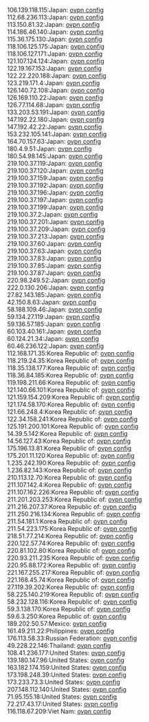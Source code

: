 106.139.118.115:Japan: [ovpn config](vpn/106_139_118_115.ovpn)  
112.68.236.113:Japan: [ovpn config](vpn/112_68_236_113.ovpn)  
113.150.81.32:Japan: [ovpn config](vpn/113_150_81_32.ovpn)  
114.186.46.140:Japan: [ovpn config](vpn/114_186_46_140.ovpn)  
115.36.175.130:Japan: [ovpn config](vpn/115_36_175_130.ovpn)  
118.106.125.175:Japan: [ovpn config](vpn/118_106_125_175.ovpn)  
118.106.127.171:Japan: [ovpn config](vpn/118_106_127_171.ovpn)  
121.107.124.124:Japan: [ovpn config](vpn/121_107_124_124.ovpn)  
122.19.167.153:Japan: [ovpn config](vpn/122_19_167_153.ovpn)  
122.22.220.188:Japan: [ovpn config](vpn/122_22_220_188.ovpn)  
123.219.171.4:Japan: [ovpn config](vpn/123_219_171_4.ovpn)  
126.140.72.108:Japan: [ovpn config](vpn/126_140_72_108.ovpn)  
126.169.110.22:Japan: [ovpn config](vpn/126_169_110_22.ovpn)  
126.77.114.68:Japan: [ovpn config](vpn/126_77_114_68.ovpn)  
133.203.53.191:Japan: [ovpn config](vpn/133_203_53_191.ovpn)  
147.192.22.180:Japan: [ovpn config](vpn/147_192_22_180.ovpn)  
147.192.42.22:Japan: [ovpn config](vpn/147_192_42_22.ovpn)  
153.232.105.141:Japan: [ovpn config](vpn/153_232_105_141.ovpn)  
164.70.157.63:Japan: [ovpn config](vpn/164_70_157_63.ovpn)  
180.4.9.51:Japan: [ovpn config](vpn/180_4_9_51.ovpn)  
180.54.98.145:Japan: [ovpn config](vpn/180_54_98_145.ovpn)  
219.100.37.119:Japan: [ovpn config](vpn/219_100_37_119.ovpn)  
219.100.37.120:Japan: [ovpn config](vpn/219_100_37_120.ovpn)  
219.100.37.159:Japan: [ovpn config](vpn/219_100_37_159.ovpn)  
219.100.37.192:Japan: [ovpn config](vpn/219_100_37_192.ovpn)  
219.100.37.196:Japan: [ovpn config](vpn/219_100_37_196.ovpn)  
219.100.37.197:Japan: [ovpn config](vpn/219_100_37_197.ovpn)  
219.100.37.199:Japan: [ovpn config](vpn/219_100_37_199.ovpn)  
219.100.37.2:Japan: [ovpn config](vpn/219_100_37_2.ovpn)  
219.100.37.201:Japan: [ovpn config](vpn/219_100_37_201.ovpn)  
219.100.37.209:Japan: [ovpn config](vpn/219_100_37_209.ovpn)  
219.100.37.213:Japan: [ovpn config](vpn/219_100_37_213.ovpn)  
219.100.37.60:Japan: [ovpn config](vpn/219_100_37_60.ovpn)  
219.100.37.63:Japan: [ovpn config](vpn/219_100_37_63.ovpn)  
219.100.37.83:Japan: [ovpn config](vpn/219_100_37_83.ovpn)  
219.100.37.85:Japan: [ovpn config](vpn/219_100_37_85.ovpn)  
219.100.37.87:Japan: [ovpn config](vpn/219_100_37_87.ovpn)  
220.98.249.52:Japan: [ovpn config](vpn/220_98_249_52.ovpn)  
222.0.130.206:Japan: [ovpn config](vpn/222_0_130_206.ovpn)  
27.82.143.185:Japan: [ovpn config](vpn/27_82_143_185.ovpn)  
42.150.8.63:Japan: [ovpn config](vpn/42_150_8_63.ovpn)  
58.188.109.46:Japan: [ovpn config](vpn/58_188_109_46.ovpn)  
59.134.27.119:Japan: [ovpn config](vpn/59_134_27_119.ovpn)  
59.136.57.185:Japan: [ovpn config](vpn/59_136_57_185.ovpn)  
60.103.40.161:Japan: [ovpn config](vpn/60_103_40_161.ovpn)  
60.124.21.34:Japan: [ovpn config](vpn/60_124_21_34.ovpn)  
60.46.236.122:Japan: [ovpn config](vpn/60_46_236_122.ovpn)  
112.168.171.35:Korea Republic of: [ovpn config](vpn/112_168_171_35.ovpn)  
118.219.24.35:Korea Republic of: [ovpn config](vpn/118_219_24_35.ovpn)  
118.35.138.177:Korea Republic of: [ovpn config](vpn/118_35_138_177.ovpn)  
118.36.84.185:Korea Republic of: [ovpn config](vpn/118_36_84_185.ovpn)  
119.198.211.66:Korea Republic of: [ovpn config](vpn/119_198_211_66.ovpn)  
121.140.66.101:Korea Republic of: [ovpn config](vpn/121_140_66_101.ovpn)  
121.159.154.209:Korea Republic of: [ovpn config](vpn/121_159_154_209.ovpn)  
121.174.58.170:Korea Republic of: [ovpn config](vpn/121_174_58_170.ovpn)  
121.66.248.4:Korea Republic of: [ovpn config](vpn/121_66_248_4.ovpn)  
122.34.158.241:Korea Republic of: [ovpn config](vpn/122_34_158_241.ovpn)  
125.191.200.101:Korea Republic of: [ovpn config](vpn/125_191_200_101.ovpn)  
14.39.5.142:Korea Republic of: [ovpn config](vpn/14_39_5_142.ovpn)  
14.56.127.43:Korea Republic of: [ovpn config](vpn/14_56_127_43.ovpn)  
175.196.13.81:Korea Republic of: [ovpn config](vpn/175_196_13_81.ovpn)  
175.201.11.120:Korea Republic of: [ovpn config](vpn/175_201_11_120.ovpn)  
1.235.242.190:Korea Republic of: [ovpn config](vpn/1_235_242_190.ovpn)  
1.236.82.143:Korea Republic of: [ovpn config](vpn/1_236_82_143.ovpn)  
210.113.12.70:Korea Republic of: [ovpn config](vpn/210_113_12_70.ovpn)  
211.107.142.4:Korea Republic of: [ovpn config](vpn/211_107_142_4.ovpn)  
211.107.162.226:Korea Republic of: [ovpn config](vpn/211_107_162_226.ovpn)  
211.201.203.253:Korea Republic of: [ovpn config](vpn/211_201_203_253.ovpn)  
211.216.207.37:Korea Republic of: [ovpn config](vpn/211_216_207_37.ovpn)  
211.250.216.134:Korea Republic of: [ovpn config](vpn/211_250_216_134.ovpn)  
211.54.181.1:Korea Republic of: [ovpn config](vpn/211_54_181_1.ovpn)  
211.54.223.175:Korea Republic of: [ovpn config](vpn/211_54_223_175.ovpn)  
218.51.77.214:Korea Republic of: [ovpn config](vpn/218_51_77_214.ovpn)  
220.122.57.74:Korea Republic of: [ovpn config](vpn/220_122_57_74.ovpn)  
220.81.102.80:Korea Republic of: [ovpn config](vpn/220_81_102_80.ovpn)  
220.93.211.235:Korea Republic of: [ovpn config](vpn/220_93_211_235.ovpn)  
220.95.88.172:Korea Republic of: [ovpn config](vpn/220_95_88_172.ovpn)  
221.167.255.217:Korea Republic of: [ovpn config](vpn/221_167_255_217.ovpn)  
221.168.45.74:Korea Republic of: [ovpn config](vpn/221_168_45_74.ovpn)  
27.119.39.202:Korea Republic of: [ovpn config](vpn/27_119_39_202.ovpn)  
58.225.140.219:Korea Republic of: [ovpn config](vpn/58_225_140_219.ovpn)  
58.232.128.116:Korea Republic of: [ovpn config](vpn/58_232_128_116.ovpn)  
59.3.138.170:Korea Republic of: [ovpn config](vpn/59_3_138_170.ovpn)  
59.6.3.250:Korea Republic of: [ovpn config](vpn/59_6_3_250.ovpn)  
189.202.50.57:Mexico: [ovpn config](vpn/189_202_50_57.ovpn)  
161.49.211.22:Philippines: [ovpn config](vpn/161_49_211_22.ovpn)  
176.113.58.33:Russian Federation: [ovpn config](vpn/176_113_58_33.ovpn)  
49.228.22.146:Thailand: [ovpn config](vpn/49_228_22_146.ovpn)  
108.41.236.177:United States: [ovpn config](vpn/108_41_236_177.ovpn)  
139.180.147.96:United States: [ovpn config](vpn/139_180_147_96.ovpn)  
163.182.174.159:United States: [ovpn config](vpn/163_182_174_159.ovpn)  
173.198.248.39:United States: [ovpn config](vpn/173_198_248_39.ovpn)  
173.233.73.3:United States: [ovpn config](vpn/173_233_73_3.ovpn)  
207.148.112.140:United States: [ovpn config](vpn/207_148_112_140.ovpn)  
71.95.155.18:United States: [ovpn config](vpn/71_95_155_18.ovpn)  
72.217.43.17:United States: [ovpn config](vpn/72_217_43_17.ovpn)  
116.118.67.209:Viet Nam: [ovpn config](vpn/116_118_67_209.ovpn)  

